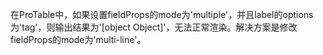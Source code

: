在ProTable中，如果设置fieldProps的mode为'multiple'，并且label的options为'tag'，则输出结果为'[object Object]'，无法正常渲染。解决方案是修改fieldProps的mode为'multi-line'。
